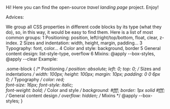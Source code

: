 Hi! Here you can find the open-source *travel landing page* project. 
Enjoy!


Advices:

We group all CSS properties in different code blocks by its type (what they do), so, in this way, it would be easy to find them. Here is a list of most common groups:
 1 Positioning: position, left/right/top/bottom, float, clear, z-index.
 2 Sizes and indentation: width, height, margin, padding…
 3 Typography: font, color…
 4 Color and style: background, border
 5 General content design: list-style-type, overflow
 6 Mixins: @apply --box-styles, @apply --clear Example:

.some-block { 
  /* Positioning */
  position: absolute; 
  left: 0;
  top: 0;
  /* Sizes and indentations */
  width: 100px;
  height: 100px;
  margin: 10px;
  padding: 0 0 6px 0; 
  /* Typography */
  color: red;       
  font-size: 16px;
  font-style: italic;  
  font-weight: bold;
  /* Color and style */
  background: #fff;
  border: 1px solid #fff;
  /* General content design */
  overflow: hidden;
  /* Mixins */ 
  @apply --box-styles;
}
